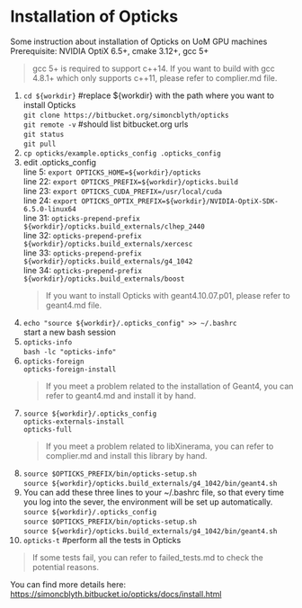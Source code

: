 # Installation of Opticks
Some instruction about installation of Opticks on UoM GPU machines  
Prerequisite: NVIDIA OptiX 6.5+, cmake 3.12+, gcc 5+
> gcc 5+ is required to support c++14. If you want to build with gcc 4.8.1+ which only supports c++11, please refer to complier.md file.  
1. `cd ${workdir}`  #replace ${workdir} with the path where you want to install Opticks  
   `git clone https://bitbucket.org/simoncblyth/opticks`  
   `git remote -v`  #should list bitbucket.org urls  
   `git status`  
   `git pull`  
2. `cp opticks/example.opticks_config .opticks_config`  
3. edit .opticks_config  
   line 5: `export OPTICKS_HOME=${workdir}/opticks`  
   line 22: `export OPTICKS_PREFIX=${workdir}/opticks.build`  
   line 23: `export OPTICKS_CUDA_PREFIX=/usr/local/cuda`  
   line 24: `export OPTICKS_OPTIX_PREFIX=${workdir}/NVIDIA-OptiX-SDK-6.5.0-linux64`  
   line 31:	`opticks-prepend-prefix ${workdir}/opticks.build_externals/clhep_2440`  
   line 32: `opticks-prepend-prefix ${workdir}/opticks.build_externals/xercesc`  
   line 33: `opticks-prepend-prefix ${workdir}/opticks.build_externals/g4_1042`  
   line 34: `opticks-prepend-prefix ${workdir}/opticks.build_externals/boost`  
   > If you want to install Opticks with geant4.10.07.p01, please refer to geant4.md file.  
4. `echo "source ${workdir}/.opticks_config" >> ~/.bashrc`  
   start a new bash session  
5. `opticks-info`  
   `bash -lc "opticks-info"`  
6. `opticks-foreign`  
   `opticks-foreign-install`     
   > If you meet a problem related to the installation of Geant4, you can refer to geant4.md and install it by hand.  
7. `source ${workdir}/.opticks_config`  
   `opticks-externals-install`  
   `opticks-full`  
   > If you meet a problem related to libXinerama, you can refer to complier.md and install this library by hand.  
8. `source $OPTICKS_PREFIX/bin/opticks-setup.sh`  
   `source ${workdir}/opticks.build_externals/g4_1042/bin/geant4.sh`  
9. You can add these three lines to your ~/.bashrc file, so that every time you log into the sever, the environment will be set up automatically.  
   `source ${workdir}/.opticks_config`  
   `source $OPTICKS_PREFIX/bin/opticks-setup.sh`  
   `source ${workdir}/opticks.build_externals/g4_1042/bin/geant4.sh`  
10. `opticks-t` #perform all the tests in Opticks  
   > If some tests fail, you can refer to failed_tests.md to check the potential reasons.  

You can find more details here: https://simoncblyth.bitbucket.io/opticks/docs/install.html


